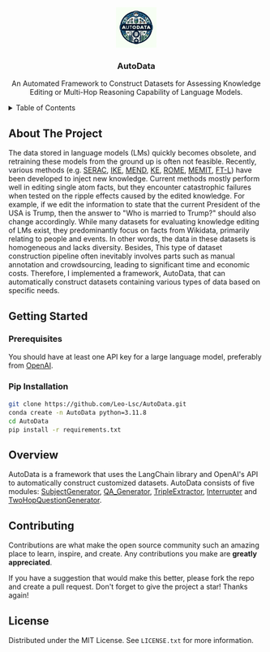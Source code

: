 <!-- Improved compatibility of back to top link: See: https://github.com/othneildrew/Best-README-Template/pull/73 -->

<!-- <a name="readme-top"></a> -->

<!--
*** Thanks for checking out the Best-README-Template. If you have a suggestion
*** that would make this better, please fork the repo and create a pull request
*** or simply open an issue with the tag "enhancement".
*** Don't forget to give the project a star!
*** Thanks again! Now go create something AMAZING! :D
-->


<!-- PROJECT LOGO -->
<br />
<div align="center">
  <a href="https://github.com/Leo-Lsc/AutoData.git">
    <img src="images\logo.webp" alt="Logo" width="80" height="80">
  </a>

  <h3 align="center">AutoData</h3>

  <p align="center">
    An Automated Framework to Construct Datasets for Assessing Knowledge Editing or Multi-Hop Reasoning Capability of Language Models.
  </p>
</div>



<!-- TABLE OF CONTENTS -->
<details>
  <summary>Table of Contents</summary>
  <ol>
    <li>
      <a href="#about-the-project">About The Project</a>
    </li>
    <li>
      <a href="#getting-started">Getting Started</a>
      <ul>
        <li><a href="#prerequisites">Prerequisites</a></li>
        <li><a href="#pip-installation">Pip-Installation</a></li>
      </ul>
    </li>
    <li><a href="#overview">Overview</a></li>
    <li><a href="#contributing">Contributing</a></li>
    <li><a href="#license">License</a></li>
  </ol>
</details>



<!-- ABOUT THE PROJECT -->
## About The Project

<!-- [![Product Name Screen Shot][product-screenshot]](https://example.com) -->

The data stored in language models (LMs) quickly becomes obsolete, and retraining these models from the ground up is often not feasible. Recently, various methods (e.g. [SERAC](https://github.com/eric-mitchell/serac), [IKE](https://github.com/Zce1112zslx/IKE), [MEND](https://github.com/eric-mitchell/mend), [KE](https://github.com/Hunter-DDM/knowledge-neurons), [ROME](https://github.com/kmeng01/rome), [MEMIT](https://github.com/kmeng01/memit), [FT-L](https://github.com/kmeng01/rome)) have been developed to inject new knowledge. Current methods mostly perform well in editing single atom facts, but they encounter catastrophic failures when tested on the ripple effects caused by the edited knowledge.
For example, if we edit the information to state that the current President of the USA is Trump, then the answer to "Who is married to Trump?" should also change accordingly. 
While many datasets for evaluating knowledge editing of LMs exist, they predominantly focus on facts from Wikidata, primarily relating to people and events. 
In other words, the data in these datasets is homogeneous and lacks diversity.
Besides, This type of dataset construction pipeline often inevitably involves parts such as manual annotation and crowdsourcing, leading to significant time and economic costs. Therefore, I implemented a framework, AutoData, that can automatically construct datasets containing various types of data based on specific needs.



<!-- GETTING STARTED -->
## Getting Started

### Prerequisites

<!-- This is an example of how to list things you need to use the software and how to install them.
* npm
  ```sh
  npm install npm@latest -g
  ``` -->


You should have at least one API key for a large language model, preferably from [OpenAI](https://openai.com/index/openai-api/). 

### Pip Installation

<!-- Below is an example of how you can instruct your audience on installing and setting up your app. This template doesn't rely on any external dependencies or services._

1. Get a free API Key at [https://example.com](https://example.com)
2. Clone the repo
   ```sh
   git clone https://github.com/your_username_/Project-Name.git
   ```
3. Install NPM packages
   ```sh
   npm install
   ```
4. Enter your API in `config.js`
   ```js
   const API_KEY = 'ENTER YOUR API';
   ``` -->

```sh
git clone https://github.com/Leo-Lsc/AutoData.git
conda create -n AutoData python=3.11.8
cd AutoData
pip install -r requirements.txt
   ```


<!-- Overview -->
## Overview
AutoData is a framework that uses the LangChain library and OpenAI's API to automatically construct customized datasets. AutoData consists of five modules: [SubjectGenerator](autodata\subject_generator.py), [QA_Generator](autodata\QA_generator.py), [TripleExtractor](autodata\triple_extractor.py), [Interrupter](autodata\interruputer.py) and [TwoHopQuestionGenerator](autodata\two_hop_question_generator.py).

<!-- USAGE EXAMPLES -->
<!-- ## Use AutoData

### SubjectGenerator 


<!-- CONTRIBUTING -->
## Contributing

Contributions are what make the open source community such an amazing place to learn, inspire, and create. Any contributions you make are **greatly appreciated**.

If you have a suggestion that would make this better, please fork the repo and create a pull request. Don't forget to give the project a star! Thanks again!



<!-- LICENSE -->
## License

Distributed under the MIT License. See `LICENSE.txt` for more information.

